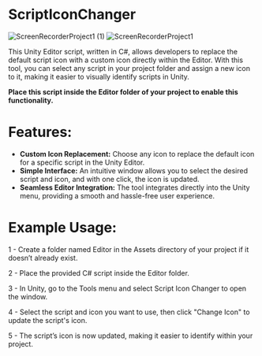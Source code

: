 # ScriptIconChanger

![ScreenRecorderProject1 (1)](https://github.com/user-attachments/assets/ddbe6d92-e829-4244-920c-54b8408d86a4)
![ScreenRecorderProject1](https://github.com/user-attachments/assets/adbe0421-4fca-4031-b8e1-dfbc2ba573d0)

This Unity Editor script, written in C#, allows developers to replace the default script icon with a custom icon directly within the Editor. With this tool, you can select any script in your project folder and assign a new icon to it, making it easier to visually identify scripts in Unity.

**Place this script inside the Editor folder of your project to enable this functionality.**

# Features:

- **Custom Icon Replacement:** Choose any icon to replace the default icon for a specific script in the Unity Editor.
- **Simple Interface:** An intuitive window allows you to select the desired script and icon, and with one click, the icon is updated.
- **Seamless Editor Integration:** The tool integrates directly into the Unity menu, providing a smooth and hassle-free user experience.

# Example Usage:

1 - Create a folder named Editor in the Assets directory of your project if it doesn’t already exist.

2 - Place the provided C# script inside the Editor folder.

3 - In Unity, go to the Tools menu and select Script Icon Changer to open the window.

4 - Select the script and icon you want to use, then click "Change Icon" to update the script's icon.

5 - The script’s icon is now updated, making it easier to identify within your project.

